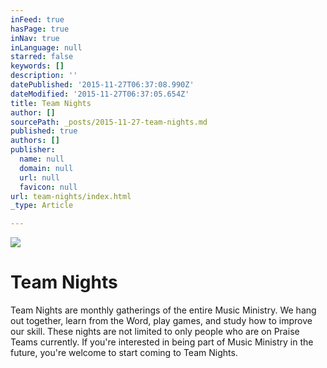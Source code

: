 ```yaml
---
inFeed: true
hasPage: true
inNav: true
inLanguage: null
starred: false
keywords: []
description: ''
datePublished: '2015-11-27T06:37:08.990Z'
dateModified: '2015-11-27T06:37:05.654Z'
title: Team Nights
author: []
sourcePath: _posts/2015-11-27-team-nights.md
published: true
authors: []
publisher:
  name: null
  domain: null
  url: null
  favicon: null
url: team-nights/index.html
_type: Article

---
```

![](https://the-grid-user-content.s3-us-west-2.amazonaws.com/de62097a-6eed-4966-ac8a-957ed90c85c7.jpg)

# Team Nights

Team Nights are monthly gatherings of the entire Music Ministry.  We hang out together, learn from the Word, play games, and study how to improve our skill.  These nights are not limited to only people who are on Praise Teams currently. If you're interested in being part of Music Ministry in the future, you're welcome to start coming to Team Nights.
